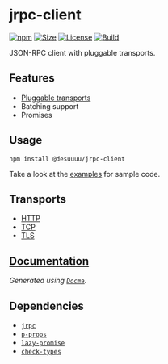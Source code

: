 # jrpc-client

[![npm](https://img.shields.io/npm/v/@desuuuu/jrpc-client.svg)](https://www.npmjs.com/package/@desuuuu/jrpc-client)
[![Size](https://img.shields.io/github/languages/code-size/desuuuu/jrpc-client.svg)](#)
[![License](https://img.shields.io/github/license/desuuuu/jrpc-client.svg)](LICENSE)
[![Build](https://img.shields.io/travis/Desuuuu/jrpc-client.svg)](https://travis-ci.org/Desuuuu/jrpc-client)

JSON-RPC client with pluggable transports.

## Features

* [Pluggable transports](#transports)
* Batching support
* Promises

## Usage

```
npm install @desuuuu/jrpc-client
```

Take a look at the [examples](examples) for sample code.

## Transports

* [HTTP](https://www.npmjs.com/package/@desuuuu/jrpc-transport-http)
* [TCP](https://www.npmjs.com/package/@desuuuu/jrpc-transport-tcp)
* [TLS](https://www.npmjs.com/package/@desuuuu/jrpc-transport-tls)

## [Documentation](https://docs.desuuuu.com/jrpc-client)

*Generated using [`Docma`](https://github.com/onury/docma).*

## Dependencies

* [`jrpc`](https://github.com/vphantom/js-jrpc)
* [`p-props`](https://github.com/sindresorhus/p-props)
* [`lazy-promise`](https://github.com/then/lazy-promise)
* [`check-types`](https://gitlab.com/philbooth/check-types.js)
